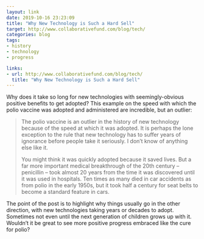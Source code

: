 ```yaml
---
layout: link
date: 2019-10-16 23:23:09
title: "Why New Technology is Such a Hard Sell"
target: http://www.collaborativefund.com/blog/tech/
categories: blog
tags:
- history
- technology
- progress

links:
- url: http://www.collaborativefund.com/blog/tech/
  title: "Why New Technology is Such a Hard Sell"
---
```


Why does it take so long for new technologies with seemingly-obvious positive benefits to get adopted? This example on the speed with which the polio vaccine was adopted and administered are incredible, but an outlier:

> The polio vaccine is an outlier in the history of new technology because of the speed at which it was adopted. It is perhaps the lone exception to the rule that new technology has to suffer years of ignorance before people take it seriously. I don’t know of anything else like it.
>
> You might think it was quickly adopted because it saved lives. But a far more important medical breakthrough of the 20th century – penicillin – took almost 20 years from the time it was discovered until it was used in hospitals. Ten times as many died in car accidents as from polio in the early 1950s, but it took half a century for seat belts to become a standard feature in cars.

The point of the post is to highlight why things usually go in the other direction, with new technologies taking years or decades to adopt. Sometimes not even until the next generation of children grows up with it. Wouldn’t it be great to see more positive progress embraced like the cure for polio?
